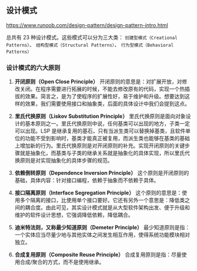 ## 设计模式

https://www.runoob.com/design-pattern/design-pattern-intro.html


总共有 23 种设计模式。这些模式可以分为三大类：
`创建型模式（Creational Patterns）`、
`结构型模式（Structural Patterns）`、
`行为型模式（Behavioral Patterns）`


### 设计模式的六大原则

  1. **开闭原则（Open Close Principle）**
  开闭原则的意思是：对扩展开放，对修改关闭。在程序需要进行拓展的时候，不能去修改原有的代码，实现一个热插拔的效果。简言之，是为了使程序的扩展性好，易于维护和升级。想要达到这样的效果，我们需要使用接口和抽象类，后面的具体设计中我们会提到这点。

  2. **里氏代换原则（Liskov Substitution Principle）**
  里氏代换原则是面向对象设计的基本原则之一。里氏代换原则中说，任何基类可以出现的地方，子类一定可以出现。LSP 是继承复用的基石，只有当派生类可以替换掉基类，且软件单位的功能不受到影响时，基类才能真正被复用，而派生类也能够在基类的基础上增加新的行为。里氏代换原则是对开闭原则的补充。实现开闭原则的关键步骤就是抽象化，而基类与子类的继承关系就是抽象化的具体实现，所以里氏代换原则是对实现抽象化的具体步骤的规范。

  3. **依赖倒转原则（Dependence Inversion Principle）**
  这个原则是开闭原则的基础，具体内容：针对接口编程，依赖于抽象而不依赖于具体。

  4. **接口隔离原则（Interface Segregation Principle）**
  这个原则的意思是：使用多个隔离的接口，比使用单个接口要好。它还有另外一个意思是：降低类之间的耦合度。由此可见，其实设计模式就是从大型软件架构出发、便于升级和维护的软件设计思想，它强调降低依赖，降低耦合。

  5. **迪米特法则，又称最少知道原则（Demeter Principle）**
  最少知道原则是指：一个实体应当尽量少地与其他实体之间发生相互作用，使得系统功能模块相对独立。

  6. **合成复用原则（Composite Reuse Principle）**
  合成复用原则是指：尽量使用合成/聚合的方式，而不是使用继承。
